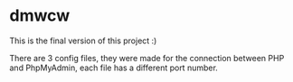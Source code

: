 # dmwcw

This is the final version of this project :)

There are 3 config files, they were made for the connection between PHP and PhpMyAdmin, each file has a different port number.
